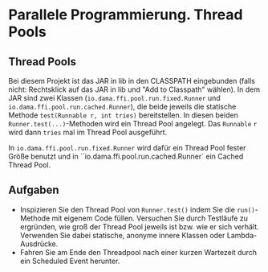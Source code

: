 # Parallele Programmierung. Thread Pools #

## Thread Pools ##

Bei diesem Projekt ist das JAR in lib in den CLASSPATH eingebunden (falls nicht: Rechtsklick auf das JAR in lib und "Add to Classpath" wählen). In dem JAR sind zwei Klassen (``io.dama.ffi.pool.run.fixed.Runner`` und ``io.dama.ffi.pool.run.cached.Runner``), die beide jeweils die statische Methode ``test(Runnable r, int tries)`` bereitstellen. In diesen beiden ``Runner.test(...)``-Methoden wird ein Thread Pool angelegt. Das ``Runnable`` ``r`` wird dann ``tries`` mal im Thread Pool ausgeführt.

In ``io.dama.ffi.pool.run.fixed.Runner`` wird dafür ein Thread Pool fester Größe benutzt und in ``io.dama.ffi.pool.run.cached.Runner` ein Cached Thread Pool.

## Aufgaben ##

* Inspizieren Sie den Thread Pool von ``Runner.test()`` indem Sie die ``run()``-Methode mit eigenem Code füllen. Versuchen Sie durch Testläufe zu ergründen, wie groß der Thread Pool jeweils ist bzw. wie er sich verhält. Verwenden Sie dabei statische, anonyme innere Klassen oder Lambda-Ausdrücke.
* Fahren Sie am Ende den Threadpool nach einer kurzen Wartezeit durch ein Scheduled Event herunter.

